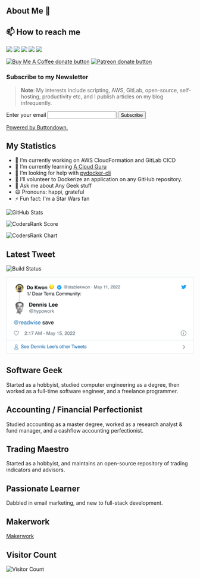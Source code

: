 ## About Me 👋

## 📫 How to reach me
<p>
<a href="https://www.linkedin.com/in/dennislwm"><img src="https://img.shields.io/badge/LinkedIn-blue?style=for-the-badge&logo=linkedin&labelColor=blue" height=25></a>
<a href="https://twitter.com/hypowork"><img src="https://img.shields.io/badge/twitter-%231DA1F2.svg?&style=for-the-badge&logo=twitter&logoColor=white" height=25></a> 
<a href="https://leetradetitan.medium.com"><img src="https://img.shields.io/badge/medium-%2312100E.svg?&style=for-the-badge&logo=medium&logoColor=white" height=25></a> 
<a href="https://dev.to/dennislwm"><img src="https://img.shields.io/badge/DEV.TO-%230A0A0A.svg?&style=for-the-badge&logo=dev-dot-to&logoColor=white" height=25></a>
<a href="https://www.youtube.com/user/dennisleewm"><img src="https://img.shields.io/badge/-YouTube-red?&style=for-the-badge&logo=youtube&logoColor=white" height=25></a>
</p>
<p>
<span class="badge-buymeacoffee"><a href="https://ko-fi.com/dennislwm" title="Donate to this project using Buy Me A Coffee"><img src="https://img.shields.io/badge/buy%20me%20a%20coffee-donate-yellow.svg" alt="Buy Me A Coffee donate button" /></a></span>
<span class="badge-patreon"><a href="https://patreon.com/dennislwm" title="Donate to this project using Patreon"><img src="https://img.shields.io/badge/patreon-donate-yellow.svg" alt="Patreon donate button" /></a></span>
</p>

### Subscribe to my Newsletter

> **Note**: My interests include scripting, AWS, GitLab, open-source, self-hosting, productivity etc, and I publish articles on my blog infrequently.

<form
  action="https://buttondown.email/api/emails/embed-subscribe/dennislwm"
  method="post"
  target="popupwindow"
  onsubmit="window.open('https://buttondown.email/dennislwm', 'popupwindow')"
  class="embeddable-buttondown-form"
>
  <label for="bd-email">Enter your email</label>
  <input type="email" name="email" id="bd-email" />
  <input type="submit" value="Subscribe" />
  <p>
    <a href="https://buttondown.email" target="_blank">Powered by Buttondown.</a>
  </p>
</form>

## My Statistics

* 🔭 I’m currently working on AWS CloudFormation and GitLab CICD
* 🌱 I’m currently learning [A Cloud Guru](https://acloudguru.com)
* 🤔 I’m looking for help with [pydocker-cli](https://github.com/dennislwm/coda-cli)
* 👯 I’ll volunteer to Dockerize an application on any GitHub repository.
* 💬 Ask me about Any Geek stuff
* 😄 Pronouns: happi, grateful
* ⚡ Fun fact: I'm a Star Wars fan

![GitHub Stats](https://github-readme-stats.vercel.app/api?username=dennislwm&show_icons=true&hide_border=true)

![CodersRank Score](https://cr-ss-service.azurewebsites.net/api/ScreenShot?widget=summary&username=dennislwm)

![CodersRank Chart](https://cr-skills-chart-widget.azurewebsites.net/api/api?username=dennislwm)

<script src="https://gist.github.com/dennislwm/183323b375cfae35e416512d0ada81bf.js"></script>

## Latest Tweet
![Build Status](https://github.com/dennislwm/dennislwm/workflows/main/badge.svg)
<p><a href="https://www.twitter.com/hypowork"><img src="https://github.com/dennislwm/dennislwm/blob/master/tweet.png" width="600"></a></p>

## Software Geek
Started as a hobbyist, studied computer engineering as a degree, then worked as a full-time software engineer, and a freelance programmer.

## Accounting / Financial Perfectionist
Studied accounting as a master degree, worked as a research analyst & fund manager, and a cashflow accounting perfectionist.

## Trading Maestro
Started as a hobbyist, and maintains an open-source repository of trading indicators and advisors.

## Passionate Learner
Dabbled in email marketing, and new to full-stack development.

## Makerwork

[Makerwork](https://makerwork.netlify.app)

## Visitor Count

![Visitor Count](https://profile-counter.glitch.me/{dennislwm}/count.svg)

<!--
**dennislwm/dennislwm** is a ✨ _special_ ✨ repository because its `README.md` (this file) appears on your GitHub profile.
-->
